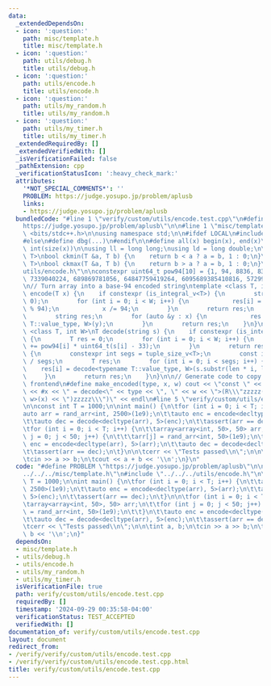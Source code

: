 ```yaml
---
data:
  _extendedDependsOn:
  - icon: ':question:'
    path: misc/template.h
    title: misc/template.h
  - icon: ':question:'
    path: utils/debug.h
    title: utils/debug.h
  - icon: ':question:'
    path: utils/encode.h
    title: utils/encode.h
  - icon: ':question:'
    path: utils/my_random.h
    title: utils/my_random.h
  - icon: ':question:'
    path: utils/my_timer.h
    title: utils/my_timer.h
  _extendedRequiredBy: []
  _extendedVerifiedWith: []
  _isVerificationFailed: false
  _pathExtension: cpp
  _verificationStatusIcon: ':heavy_check_mark:'
  attributes:
    '*NOT_SPECIAL_COMMENTS*': ''
    PROBLEM: https://judge.yosupo.jp/problem/aplusb
    links:
    - https://judge.yosupo.jp/problem/aplusb
  bundledCode: "#line 1 \"verify/custom/utils/encode.test.cpp\"\n#define PROBLEM \"\
    https://judge.yosupo.jp/problem/aplusb\"\n\n#line 1 \"misc/template.h\"\n#include\
    \ <bits/stdc++.h>\n\nusing namespace std;\n\n#ifdef LOCAL\n#include <utils>\n\
    #else\n#define dbg(...)\n#endif\n\n#define all(x) begin(x), end(x)\n#define sz(x)\
    \ int(size(x))\n\nusing ll = long long;\nusing ld = long double;\n\ntemplate <class\
    \ T>\nbool ckmin(T &a, T b) {\n    return b < a ? a = b, 1 : 0;\n}\ntemplate <class\
    \ T>\nbool ckmax(T &a, T b) {\n    return b > a ? a = b, 1 : 0;\n}\n#line 2 \"\
    utils/encode.h\"\n\nconstexpr uint64_t pow94[10] = {1, 94, 8836, 830584, 78074896,\
    \ 7339040224, 689869781056, 64847759419264, 6095689385410816, 572994802228616704};\n\
    \n// Turn array into a base-94 encoded string\ntemplate <class T, int W>\nstring\
    \ encode(T x) {\n    if constexpr (is_integral_v<T>) {\n        string res(W,\
    \ 0);\n        for (int i = 0; i < W; i++) {\n            res[i] = char(33 + x\
    \ % 94);\n            x /= 94;\n        }\n        return res;\n    } else {\n\
    \        string res;\n        for (auto &y : x) {\n            res += encode<typename\
    \ T::value_type, W>(y);\n        }\n        return res;\n    }\n}\n\ntemplate\
    \ <class T, int W>\nT decode(string s) {\n    if constexpr (is_integral_v<T>)\
    \ {\n        T res = 0;\n        for (int i = 0; i < W; i++) {\n            res\
    \ += pow94[i] * uint64_t(s[i] - 33);\n        }\n        return res;\n    } else\
    \ {\n        constexpr int segs = tuple_size_v<T>;\n        const int len = ssize(s)\
    \ / segs;\n        T res;\n        for (int i = 0; i < segs; i++) {\n        \
    \    res[i] = decode<typename T::value_type, W>(s.substr(len * i, len));\n   \
    \     }\n        return res;\n    }\n}\n\n// Generate code to copy paste into\
    \ frontend\n#define make_encoded(type, x, w) cout << \"const \" << type << ' '\
    \ << #x << \" = decode<\" << type << \", \" << w << \">(R\\\"zzzzz(\" << encode<decltype(x),\
    \ w>(x) << \")zzzzz\\\")\" << endl\n#line 5 \"verify/custom/utils/encode.test.cpp\"\
    \n\nconst int T = 1000;\n\nint main() {\n\tfor (int i = 0; i < T; i++) {\n\t\t\
    auto arr = rand_arr<int, 2500>(1e9);\n\t\tauto enc = encode<decltype(arr), 5>(arr);\n\
    \t\tauto dec = decode<decltype(arr), 5>(enc);\n\t\tassert(arr == dec);\n\t}\n\n\
    \tfor (int i = 0; i < T; i++) {\n\t\tarray<array<int, 50>, 50> arr;\n\t\tfor (int\
    \ j = 0; j < 50; j++) {\n\t\t\tarr[j] = rand_arr<int, 50>(1e9);\n\t\t}\n\t\tauto\
    \ enc = encode<decltype(arr), 5>(arr);\n\t\tauto dec = decode<decltype(arr), 5>(enc);\n\
    \t\tassert(arr == dec);\n\t}\n\n\tcerr << \"Tests passed\\n\";\n\n\tint a, b;\n\
    \tcin >> a >> b;\n\tcout << a + b << '\\n';\n}\n"
  code: "#define PROBLEM \"https://judge.yosupo.jp/problem/aplusb\"\n\n#include \"\
    ../../../misc/template.h\"\n#include \"../../../utils/encode.h\"\n\nconst int\
    \ T = 1000;\n\nint main() {\n\tfor (int i = 0; i < T; i++) {\n\t\tauto arr = rand_arr<int,\
    \ 2500>(1e9);\n\t\tauto enc = encode<decltype(arr), 5>(arr);\n\t\tauto dec = decode<decltype(arr),\
    \ 5>(enc);\n\t\tassert(arr == dec);\n\t}\n\n\tfor (int i = 0; i < T; i++) {\n\t\
    \tarray<array<int, 50>, 50> arr;\n\t\tfor (int j = 0; j < 50; j++) {\n\t\t\tarr[j]\
    \ = rand_arr<int, 50>(1e9);\n\t\t}\n\t\tauto enc = encode<decltype(arr), 5>(arr);\n\
    \t\tauto dec = decode<decltype(arr), 5>(enc);\n\t\tassert(arr == dec);\n\t}\n\n\
    \tcerr << \"Tests passed\\n\";\n\n\tint a, b;\n\tcin >> a >> b;\n\tcout << a +\
    \ b << '\\n';\n}"
  dependsOn:
  - misc/template.h
  - utils/debug.h
  - utils/encode.h
  - utils/my_random.h
  - utils/my_timer.h
  isVerificationFile: true
  path: verify/custom/utils/encode.test.cpp
  requiredBy: []
  timestamp: '2024-09-29 00:35:58-04:00'
  verificationStatus: TEST_ACCEPTED
  verifiedWith: []
documentation_of: verify/custom/utils/encode.test.cpp
layout: document
redirect_from:
- /verify/verify/custom/utils/encode.test.cpp
- /verify/verify/custom/utils/encode.test.cpp.html
title: verify/custom/utils/encode.test.cpp
---
```

